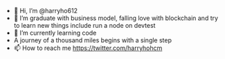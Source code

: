 - 👋 Hi, I’m @harryho612
- 👀 I’m graduate with business model, falling love with blockchain and try to learn new things include run a node on devtest
- 🌱 I’m currently learning code
- A journey of a thousand miles begins with a single step
- 📫 How to reach me https://twitter.com/harryhohcm

<!---
harryho612/harryho612 is a ✨ special ✨ repository because its `README.md` (this file) appears on your GitHub profile.
You can click the Preview link to take a look at your changes.
--->
